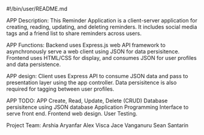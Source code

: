 #!/bin/user/README.md

APP Description:
This Reminder Application is a client-server application for creating, reading, updating, and deleting reminders.
It includes social media tags and a friend list to share reminders across users.

APP Functions:
Backend uses Express.js web API framework to asynchronously serve a web client using JSON for data persisitence.
Frontend uses HTML/CSS for display, and consumes JSON for user profiles and data persistence.

APP design:
Client uses Express API to consume JSON data and pass to presentation layer using the app controller. Data persisitence is also required for tagging between user profiles.

APP TODO:
APP Create, Read, Update, Delete (CRUD)
Database persisitence using JSON database
Application Programming Interface to serve front end.
Frontend web design.
User Testing.

Project Team:
Arshia Aryanfar
Alex Visca
Jace Vanganuru
Sean Santarin
